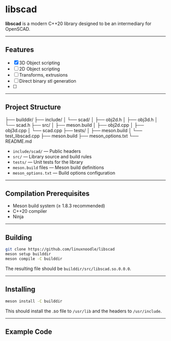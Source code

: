 # libscad

**libscad** is a modern C++20 library designed to be an intermediary for OpenSCAD.

---

## Features
- [X] 3D Object scripting
- [ ] 2D Object scripting
- [ ] Transforms, extrusions
- [ ] Direct binary stl generation
- [ ] 

---

## Project Structure
├── builddir/
├── include/
│ └── scad/
│   ├── obj2d.h
│   ├── obj3d.h
│   └── scad.h
├── src/
│ ├── meson.build
│ ├── obj2d.cpp
│ ├── obj3d.cpp
│ └── scad.cpp
├── tests/
│ ├── meson.build
│ └── test_libscad.cpp
├── meson.build
├── meson_options.txt
└── README.md

- `include/scad/` — Public headers
- `src/` — Library source and build rules
- `tests/` — Unit tests for the library
- `meson.build` files — Meson build definitions
- `meson_options.txt` — Build options configuration

---

## Compilation Prerequisites

- Meson build system (≥ 1.8.3 recommended)
- C++20 compiler
- Ninja

---

## Building


```bash
git clone https://github.com/linuxnoodle/libscad
meson setup builddir
meson compile -C builddir
```

The resulting file should be `builddir/src/libscad.so.0.0.0`.

---

## Installing

```bash
meson install -C builddir
```

This should install the .so file to `/usr/lib` and the headers to `/usr/include`.

---

## Example Code

```cpp

```
